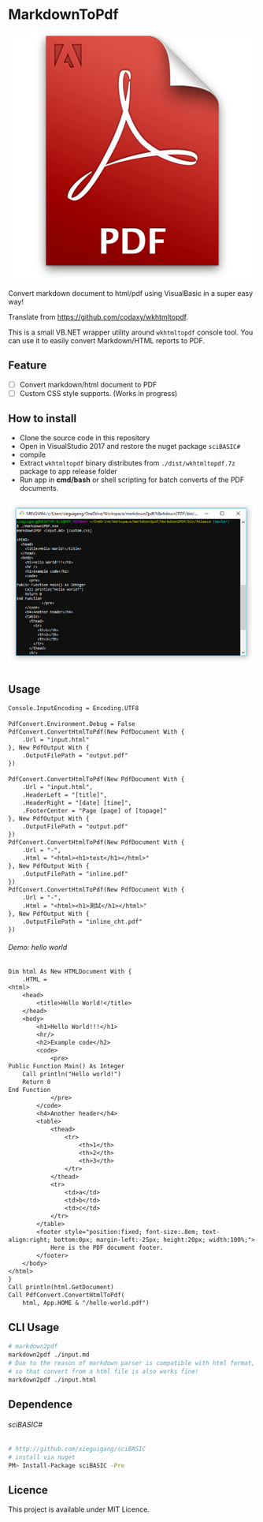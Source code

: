 # MarkdownToPdf

![](./dist/Adobe_Acrobat_Pro_PDF.png)

Convert markdown document to html/pdf using VisualBasic in a super easy way!

Translate from https://github.com/codaxy/wkhtmltopdf.

This is a small VB.NET wrapper utility around ``wkhtmltopdf`` console tool. You can use it to easily convert Markdown/HTML reports to PDF.

## Feature

- [ ] Convert markdown/html document to PDF
- [ ] Custom CSS style supports. (Works in progress)

## How to install

+ Clone the source code in this repository
+ Open in VisualStudio 2017 and restore the nuget package ``sciBASIC#``
+ compile
+ Extract ``wkhtmltopdf`` binary distributes from ``./dist/wkhtmltopdf.7z`` package to app release folder
+ Run app in **cmd/bash** or shell scripting for batch converts of the PDF documents.

![](./dist/CLI.png)

## Usage

```vbnet
Console.InputEncoding = Encoding.UTF8

PdfConvert.Environment.Debug = False
PdfConvert.ConvertHtmlToPdf(New PdfDocument With {
    .Url = "input.html"
}, New PdfOutput With {
    .OutputFilePath = "output.pdf"
})

PdfConvert.ConvertHtmlToPdf(New PdfDocument With {
    .Url = "input.html",
    .HeaderLeft = "[title]",
    .HeaderRight = "[date] [time]",
    .FooterCenter = "Page [page] of [topage]"
}, New PdfOutput With {
    .OutputFilePath = "output.pdf"
})
PdfConvert.ConvertHtmlToPdf(New PdfDocument With {
    .Url = "-",
    .Html = "<html><h1>test</h1></html>"
}, New PdfOutput With {
    .OutputFilePath = "inline.pdf"
})
PdfConvert.ConvertHtmlToPdf(New PdfDocument With {
    .Url = "-",
    .Html = "<html><h1>測試</h1></html>"
}, New PdfOutput With {
    .OutputFilePath = "inline_cht.pdf"
})
```

###### Demo: hello world

```vbnet
Dim html As New HTMLDocument With {
    .HTML =
<html>
    <head>
        <title>Hello World!</title>
    </head>
    <body>
        <h1>Hello World!!!</h1>
        <hr/>
        <h2>Example code</h2>
        <code>
            <pre>
Public Function Main() As Integer
    Call println("Hello world!")
    Return 0
End Function
            </pre>
        </code>
        <h4>Another header</h4>
        <table>
            <thead>
                <tr>
                    <th>1</th>
                    <th>2</th>
                    <th>3</th>
                </tr>
            </thead>
            <tr>
                <td>a</td>
                <td>b</td>
                <td>c</td>
            </tr>
        </table>
        <footer style="position:fixed; font-size:.8em; text-align:right; bottom:0px; margin-left:-25px; height:20px; width:100%;">
            Here is the PDF document footer.
        </footer>
    </body>
</html>
}
Call println(html.GetDocument)
Call PdfConvert.ConvertHtmlToPdf(
    html, App.HOME & "/hello-world.pdf")
```

## CLI Usage

```bash
# markdown2pdf
markdown2pdf ./input.md
# Due to the reason of markdown parser is compatible with html format, 
# so that convert from a html file is also works fine!
markdown2pdf ./input.html
```

## Dependence

###### sciBASIC#

```bash
# http://github.com/xieguigang/sciBASIC
# install via nuget 
PM> Install-Package sciBASIC -Pre
```

## Licence

This project is available under MIT Licence.
